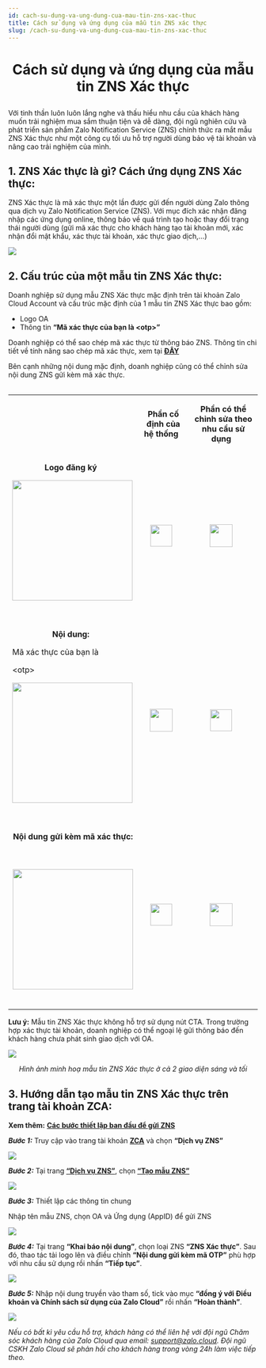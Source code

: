 ```yaml
---
id: cach-su-dung-va-ung-dung-cua-mau-tin-zns-xac-thuc
title: Cách sử dụng và ứng dụng của mẫu tin ZNS xác thực
slug: /cach-su-dung-va-ung-dung-cua-mau-tin-zns-xac-thuc
---
```


# <p align="center">Cách sử dụng và ứng dụng của mẫu tin ZNS Xác thực</p>

Với tinh thần luôn luôn lắng nghe và thấu hiểu nhu cầu của khách hàng muốn trải nghiệm mua sắm thuận tiện và dễ dàng, đội ngũ nghiên cứu và phát triển sản phẩm Zalo Notification Service (ZNS) chính thức ra mắt mẫu ZNS Xác thực như một công cụ tối ưu hỗ trợ người dùng bảo vệ tài khoản và nâng cao trải nghiệm của mình.

## 1. ZNS Xác thực là gì? Cách ứng dụng ZNS Xác thực:

ZNS Xác thực là mã xác thực một lần được gửi đến người dùng Zalo thông qua dịch vụ Zalo Notification Service (ZNS). Với mục đích xác nhận đăng nhập các ứng dụng online, thông báo về quá trình tạo hoặc thay đổi trạng thái người dùng (gửi mã xác thực cho khách hàng tạo tài khoản mới, xác nhận đổi mật khẩu, xác thực tài khoản, xác thực giao dịch,…)

<p style={{ textAlign: "center" }}>
  <img src="https://stc-oa.zdn.vn/uploads/bc9ff84938b6177ec056ad11aabbd7f2.png" />
</p>

## 2. Cấu trúc của một mẫu tin ZNS Xác thực:

Doanh nghiệp sử dụng mẫu ZNS Xác thực mặc định trên tài khoản Zalo Cloud Account và cấu trúc mặc định của 1 mẫu tin ZNS Xác thực bao gồm:

- Logo OA
- Thông tin **“Mã xác thực của bạn là &lt;otp&gt;”**

Doanh nghiệp có thể sao chép mã xác thực từ thông báo ZNS. Thông tin chi tiết về tính năng sao chép mã xác thực, xem tại [**ĐÂY**](https://zalo.cloud/blog/cap-nhat-kha-nang-sao-chep-doi-voi-mau-zns-xac-thuc/erub6bg47kawnvqnk)

Bên cạnh những nội dung mặc định, doanh nghiệp cũng có thể chỉnh sửa nội dung ZNS gửi kèm mã xác thực.

<div align="center">
  <table>
    <table>
  <tbody>
    <tr>
      <td>
        <p style="margin-left:0px;">&nbsp;</p>
      </td>
      <td>
        <p style="margin-left:0px;text-align:center;">
          <strong>Phần cố định của hệ thống</strong>
          <span style="color:rgb(0,120,212);">&nbsp;</span>
        </p>
      </td>
      <td>
        <p style="margin-left:0px;text-align:center;">
          <strong>Phần có thể chỉnh sửa theo nhu cầu sử dụng</strong>
          <span style="color:rgb(0,120,212);">&nbsp;</span>
        </p>
      </td>
    </tr>
    <tr>
      <td>
        <p style="margin-left:0px;text-align:center;">
          <strong>Logo đăng ký</strong>
          <span style="color:rgb(0,120,212);">&nbsp;</span>
        </p>
        <p style="margin-left:0px;">
          <img
            class="image_resized"
            style="width:243px;"
            src="https://stc-oa.zdn.vn/uploads/c12c01a6a2ae55ce0fc01486e4648c0c.png"
          />
          &nbsp;
        </p>
      </td>
      <td>
        <p style="margin-left:0px;text-align:center;">
          <img
            class="image_resized"
            style="width:44px;"
            src="https://stc-oa.zdn.vn/uploads/48dca6d085589412dc674bdacab21356.png"
          />
          &nbsp;
        </p>
      </td>
      <td>
        <p style="margin-left:0px;text-align:center;">
          <img
            class="image_resized"
            style="width:46px;"
            src="https://stc-oa.zdn.vn/uploads/aff4f9e3fc3b3dc2b53bd35fe0fdcf9b.png"
          />
          &nbsp;
        </p>
      </td>
    </tr>
    <tr>
      <td>
        <p style="margin-left:0px;text-align:center;">
          <strong>Nội dung:</strong>
          <span style="color:rgb(0,120,212);">&nbsp;</span>
        </p>
        <p style="margin-left:0px;">Mã xác thực của bạn là&nbsp;</p>
        <p style="margin-left:0px;">&lt;otp&gt;&nbsp;</p>
        <p style="margin-left:0px;">
          <img
            class="image_resized"
            style="width:243px;"
            src="https://stc-oa.zdn.vn/uploads/7bbd4cb6d07beb06026b99abedd2961e.png"
          />
          &nbsp;
        </p>
      </td>
      <td>
        <p style="margin-left:0px;text-align:center;">
          <img
            class="image_resized"
            style="width:46px;"
            src="https://stc-oa.zdn.vn/uploads/9e596c24460ba39c0d93c59f7449b8ed.png"
          />
          &nbsp;
        </p>
      </td>
      <td>
        <p style="margin-left:0px;text-align:center;">
          <img
            class="image_resized"
            style="width:44px;"
            src="https://stc-oa.zdn.vn/uploads/178e3d805c9a0fd9c5ad95e4efafa1c3.png"
          />
          &nbsp;
        </p>
      </td>
    </tr>
    <tr>
      <td>
        <p style="margin-left:0px;text-align:center;">
          <strong>Nội dung gửi kèm mã xác thực:</strong>
          <span style="color:rgb(0,120,212);">&nbsp;</span>
        </p>
        <p style="margin-left:0px;text-align:center;">
          &nbsp;
          <br />
          <img
            class="image_resized"
            style="width:243px;"
            src="https://stc-oa.zdn.vn/uploads/fd570f0d04e02aed9563b0edeccfe8c5.png"
          />
          &nbsp;
        </p>
      </td>
      <td>
        <p style="margin-left:0px;text-align:center;">
          <img
            class="image_resized"
            style="width:44px;"
            src="https://stc-oa.zdn.vn/uploads/ccfa2437879f54b0a323eaed34da4e3c.png"
          />
          &nbsp;
        </p>
      </td>
      <td>
        <p style="margin-left:0px;text-align:center;">
          <img
            class="image_resized"
            style="width:46px;"
            src="https://stc-oa.zdn.vn/uploads/f58ad0f0d4a2c61d7042197cbebe6e79.png"
          />
          &nbsp;
        </p>
      </td>
    </tr>
  </tbody>
</table>
</table>
</div>

**Lưu ý:** Mẫu tin ZNS Xác thực không hỗ trợ sử dụng nút CTA. Trong trường hợp xác thực tài khoản, doanh nghiệp có thể ngoại lệ gửi thông báo đến khách hàng chưa phát sinh giao dịch với OA.

<p style={{ textAlign: "center" }}>
  <img src="https://stc-oa.zdn.vn/uploads/0fda1184d57035a621a484d173c4f1ab.png" />
</p>

_<p align="center">Hình ảnh minh hoạ mẫu tin ZNS Xác thực ở cả 2 giao diện sáng và tối</p>_

## 3. Hướng dẫn tạo mẫu tin ZNS Xác thực trên trang tài khoản ZCA:

**Xem thêm:** [**Các bước thiết lập ban đầu để gửi ZNS**](https://zalo.cloud/zns/guidelines/set-up)

_**Bước 1:**_ Truy cập vào trang tài khoản [**ZCA**](https://account.zalo.cloud/spending/overview) và chọn **“Dịch vụ ZNS”**

![](https://stc-oa.zdn.vn/uploads/e8bd8069b8b228fcb09ddac86927ff65.png)

_**Bước 2:**_ Tại trang [**“Dịch vụ ZNS”**](https://account.zalo.cloud/9GUDMAJZZREQ9MZP/tool/zns/manage/template), chọn [**“Tạo mẫu ZNS”**](https://account.zalo.cloud/tool/zns/createTemplate)

![](https://stc-oa.zdn.vn/uploads/b65fbf3254201d2f1a439793d095d43c.png)

_**Bước 3:**_ Thiết lập các thông tin chung

Nhập tên mẫu ZNS, chọn OA và Ứng dụng (AppID) để gửi ZNS

![](https://stc-oa.zdn.vn/uploads/2ec2dd87befdda0612c275efbedf4f83.png)

_**Bước 4:**_ Tại trang **“Khai báo nội dung”**, chọn loại ZNS **“ZNS Xác thực”**. Sau đó, thao tác tải logo lên và điều chỉnh **“Nội dung gửi kèm mã OTP”** phù hợp với nhu cầu sử dụng rồi nhấn **“Tiếp tục”**.

![](https://stc-oa.zdn.vn/uploads/3436683c88056aabccb842978f11d2a8.png)

_**Bước 5:**_ Nhập nội dung truyền vào tham số, tick vào mục **“đồng ý với Điều khoản và Chính sách sử dụng của Zalo Cloud”** rồi nhấn **“Hoàn thành”**.

![](https://stc-oa.zdn.vn/uploads/da993decbb75dbdc27f768d08ee12218.png)

_Nếu có bất kì yêu cầu hỗ trợ, khách hàng có thể liên hệ với đội ngũ Chăm sóc khách hàng của Zalo Cloud qua email:_ [_support@zalo.cloud_](mailto:support@zalo.cloud)_. Đội ngũ CSKH Zalo Cloud sẽ phản hồi cho khách hàng trong vòng 24h làm việc tiếp theo._
